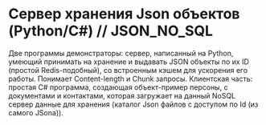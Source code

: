 # Сервер хранения Json объектов (Python/C#) // JSON_NO_SQL
Две программы демонстраторы: сервер, написанный на Python, умеющий принимать на хранение и выдавать JSON объекты по их ID (простой Redis-подобный), со встроенным кэшем 
для ускорения его работы. Понимает Content-length и Chunk запросы.
Клиентская часть: простая C# программа, создающая объект-пример персоны, с документами и контактами, которая загружает на данный NoSQL сервер данные для хранения (каталог Json файлов с доступом по Id (из самого JSona)).

